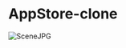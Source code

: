 # AppStore-clone

![SceneJPG](https://user-images.githubusercontent.com/39175831/112737048-2e383500-8f60-11eb-8fb3-8fe814a46171.jpg)
